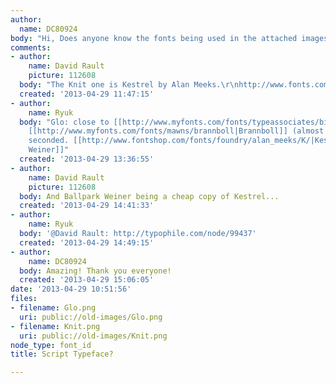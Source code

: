 ```yaml
---
author:
  name: DC80924
body: "Hi, Does anyone know the fonts being used in the attached images?\r\n"
comments:
- author:
    name: David Rault
    picture: 112608
  body: "The Knit one is Kestrel by Alan Meeks.\r\nhttp://www.fonts.com/font/alanmeeks/kestrel/script"
  created: '2013-04-29 11:47:15'
- author:
    name: Ryuk
  body: "Glo: close to [[http://www.myfonts.com/fonts/typeassociates/billabong|Billabong]],
    [[http://www.myfonts.com/fonts/mawns/brannboll|Brannboll]] (almost matching)\r\nKnit:
    seconded. [[http://www.fontshop.com/fonts/foundry/alan_meeks/K/|Kestrel]]/[[http://www.myfonts.com/fonts/rmu/falkner-pro/|Falkner]]/[[http://www.dafont.com/ballpark-weiner.font|Ballpark
    Weiner]]"
  created: '2013-04-29 13:36:55'
- author:
    name: David Rault
    picture: 112608
  body: And Ballpark Weiner being a cheap copy of Kestrel...
  created: '2013-04-29 14:41:33'
- author:
    name: Ryuk
  body: '@David Rault: http://typophile.com/node/99437'
  created: '2013-04-29 14:49:15'
- author:
    name: DC80924
  body: Amazing! Thank you everyone!
  created: '2013-04-29 15:06:05'
date: '2013-04-29 10:51:56'
files:
- filename: Glo.png
  uri: public://old-images/Glo.png
- filename: Knit.png
  uri: public://old-images/Knit.png
node_type: font_id
title: Script Typeface?

---
```

